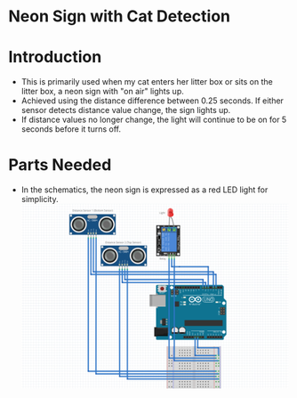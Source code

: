 # Neon Sign with Cat Detection

# Introduction
* This is primarily used when my cat enters her litter box or sits on the litter box, a neon sign with "on air" lights up.
* Achieved using the distance difference between 0.25 seconds. If either sensor detects distance value change, the sign lights up.
* If distance values no longer change, the light will continue to be on for 5 seconds before it turns off.

# Parts Needed
* In the schematics, the neon sign is expressed as a red LED light for simplicity.
![Schematics](https://github.com/wu-hongjun/litterbox_neon/blob/main/Schematics.png)
